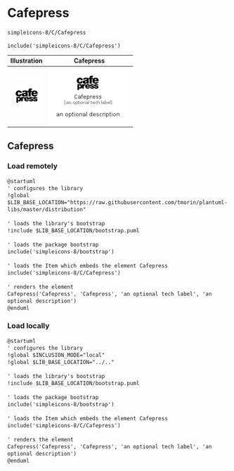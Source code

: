 # Cafepress


```text
simpleicons-8/C/Cafepress
```

```text
include('simpleicons-8/C/Cafepress')
```



| Illustration | Cafepress |
| :---: | :---: |
| ![illustration for Illustration](../../simpleicons-8/C/Cafepress.png) | ![illustration for Cafepress](../../simpleicons-8/C/Cafepress.Local.png) |




## Cafepress

### Load remotely
```plantuml
@startuml
' configures the library
!global $LIB_BASE_LOCATION="https://raw.githubusercontent.com/tmorin/plantuml-libs/master/distribution"

' loads the library's bootstrap
!include $LIB_BASE_LOCATION/bootstrap.puml

' loads the package bootstrap
include('simpleicons-8/bootstrap')

' loads the Item which embeds the element Cafepress
include('simpleicons-8/C/Cafepress')

' renders the element
Cafepress('Cafepress', 'Cafepress', 'an optional tech label', 'an optional description')
@enduml
```

### Load locally
```plantuml
@startuml
' configures the library
!global $INCLUSION_MODE="local"
!global $LIB_BASE_LOCATION="../.."

' loads the library's bootstrap
!include $LIB_BASE_LOCATION/bootstrap.puml

' loads the package bootstrap
include('simpleicons-8/bootstrap')

' loads the Item which embeds the element Cafepress
include('simpleicons-8/C/Cafepress')

' renders the element
Cafepress('Cafepress', 'Cafepress', 'an optional tech label', 'an optional description')
@enduml
```

